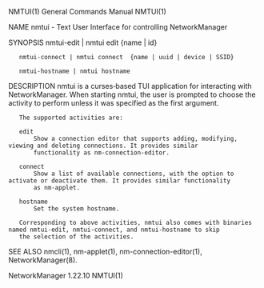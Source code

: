 NMTUI(1)                                               General Commands Manual                                              NMTUI(1)

NAME
       nmtui - Text User Interface for controlling NetworkManager

SYNOPSIS
       nmtui-edit | nmtui edit  {name | id}

       nmtui-connect | nmtui connect  {name | uuid | device | SSID}

       nmtui-hostname | nmtui hostname

DESCRIPTION
       nmtui is a curses‐based TUI application for interacting with NetworkManager. When starting nmtui, the user is prompted to
       choose the activity to perform unless it was specified as the first argument.

       The supported activities are:

       edit
           Show a connection editor that supports adding, modifying, viewing and deleting connections. It provides similar
           functionality as nm-connection-editor.

       connect
           Show a list of available connections, with the option to activate or deactivate them. It provides similar functionality
           as nm-applet.

       hostname
           Set the system hostname.

       Corresponding to above activities, nmtui also comes with binaries named nmtui-edit, nmtui-connect, and nmtui-hostname to skip
       the selection of the activities.

SEE ALSO
       nmcli(1), nm-applet(1), nm-connection-editor(1), NetworkManager(8).

NetworkManager 1.22.10                                                                                                      NMTUI(1)
